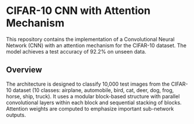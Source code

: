 # CIFAR-10 CNN with Attention Mechanism

This repository contains the implementation of a Convolutional Neural Network (CNN) with an attention mechanism for the CIFAR-10 dataset. The model achieves a test accuracy of 92.2% on unseen data.

## Overview

The architecture is designed to classify 10,000 test images from the CIFAR-10 dataset (10 classes: airplane, automobile, bird, cat, deer, dog, frog, horse, ship, truck). It uses a modular block-based structure with parallel convolutional layers within each block and sequential stacking of blocks. Attention weights are computed to emphasize important sub-network outputs.
